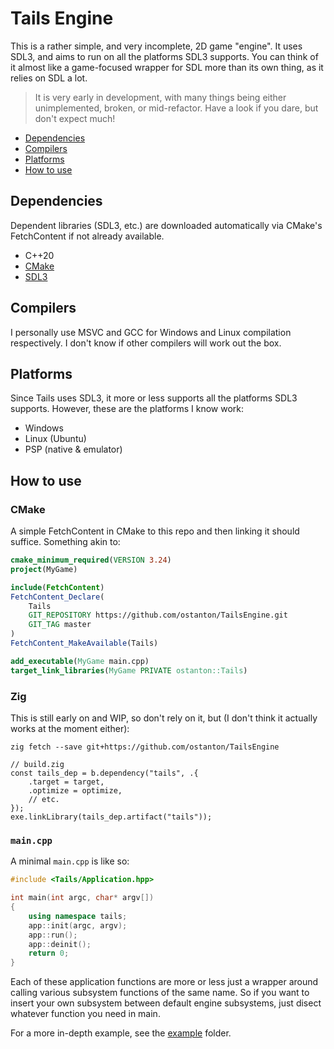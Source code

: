 # Tails Engine

This is a rather simple, and very incomplete, 2D game "engine". It uses SDL3, and aims to run on all the platforms SDL3 supports.
You can think of it almost like a game-focused wrapper for SDL more than its own thing, as it relies on SDL a lot.

>It is very early in development, with many things being either unimplemented, broken, or mid-refactor. Have a look if you dare, but don't expect much!

- [Dependencies](#dependencies)
- [Compilers](#compilers)
- [Platforms](#platforms)
- [How to use](#how-to-use)

## Dependencies

Dependent libraries (SDL3, etc.) are downloaded automatically via CMake's FetchContent if not already available.

- C++20
- [CMake](https://cmake.org/)
- [SDL3](https://libsdl.org/)

## Compilers

I personally use MSVC and GCC for Windows and Linux compilation respectively. I don't know if other compilers will work out the box.

## Platforms

Since Tails uses SDL3, it more or less supports all the platforms SDL3 supports. However, these are the platforms I know work:
- Windows
- Linux (Ubuntu)
- PSP (native & emulator)

## How to use

### CMake

A simple FetchContent in CMake to this repo and then linking it should suffice. Something akin to:

```cmake
cmake_minimum_required(VERSION 3.24)
project(MyGame)

include(FetchContent)
FetchContent_Declare(
    Tails
    GIT_REPOSITORY https://github.com/ostanton/TailsEngine.git
    GIT_TAG master
)
FetchContent_MakeAvailable(Tails)

add_executable(MyGame main.cpp)
target_link_libraries(MyGame PRIVATE ostanton::Tails)
```

### Zig

This is still early on and WIP, so don't rely on it, but (I don't think it actually works at the moment either):

```
zig fetch --save git+https://github.com/ostanton/TailsEngine
```

```zig
// build.zig
const tails_dep = b.dependency("tails", .{
    .target = target,
    .optimize = optimize,
    // etc.
});
exe.linkLibrary(tails_dep.artifact("tails"));
```

### `main.cpp`

A minimal `main.cpp` is like so:

```cpp
#include <Tails/Application.hpp>

int main(int argc, char* argv[])
{
    using namespace tails;
    app::init(argc, argv);
    app::run();
    app::deinit();
    return 0;
}
```

Each of these application functions are more or less just a wrapper around calling various subsystem functions of the same name.
So if you want to insert your own subsystem between default engine subsystems, just disect whatever function you need in main.

For a more in-depth example, see the [example](example/) folder.
